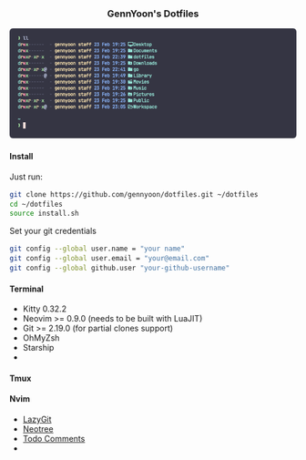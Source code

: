 <div align="center">
  <h3>GennYoon's Dotfiles</h3>
</div>

![terminal](./images/terminal.png)

#### Install

Just run:

```bash
git clone https://github.com/gennyoon/dotfiles.git ~/dotfiles
cd ~/dotfiles
source install.sh
```

Set your git credentials

```bash
git config --global user.name = "your name"
git config --global user.email = "your@email.com"
git config --global github.user "your-github-username"
```

#### Terminal

- Kitty 0.32.2
- Neovim >= 0.9.0 (needs to be built with LuaJIT)
- Git >= 2.19.0 (for partial clones support)
- OhMyZsh
- Starship
-

#### Tmux

#### Nvim

- [LazyGit](https://github.com/kdheepak/lazygit.nvim?tab=readme-ov-file)
- [Neotree](https://github.com/nvim-neo-tree/neo-tree.nvim?tab=readme-ov-file)
- [Todo Comments](https://github.com/folke/todo-comments.nvim?tab=readme-ov-file)
-
